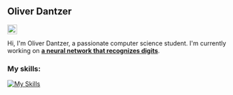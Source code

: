 ## Oliver Dantzer
<a href="https://www.linkedin.com/in/oliverdantzer/">
  <img align="left" alt="Oliver's LinkedIN" width="22px" src="https://raw.githubusercontent.com/peterthehan/peterthehan/master/assets/linkedin.svg" />
</a><br><br>
Hi, I'm Oliver Dantzer, a passionate computer science student. I'm currently working on <td><a href="https://github.com/oliverdantzer/digit-recognition-neural-network"><b>a neural network that recognizes digits</b></a></td>.<br>

### My skills:
[![My Skills](https://skillicons.dev/icons?i=python,c,cpp,java,matlab,js,html,css,bash,git,docker,linux)](https://skillicons.dev)
